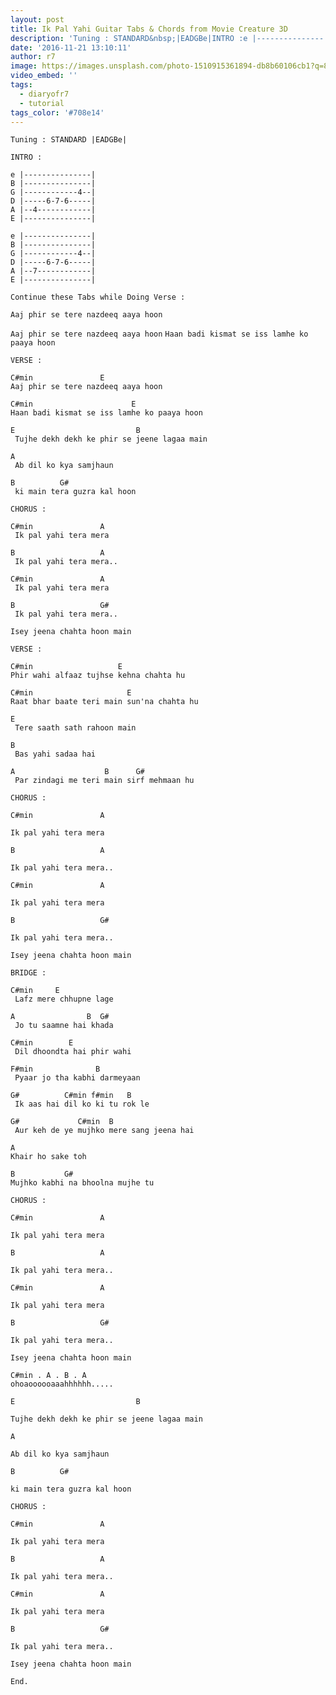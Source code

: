 ```yaml
---
layout: post
title: Ik Pal Yahi Guitar Tabs & Chords from Movie Creature 3D
description: 'Tuning : STANDARD&nbsp;|EADGBe|INTRO :e |---------------| &nbsp;B |---------------|G |------------4--|D |-----6-7-6-----|A |--4------------|E |-------...'
date: '2016-11-21 13:10:11'
author: r7
image: https://images.unsplash.com/photo-1510915361894-db8b60106cb1?q=80&w=2940&auto=format&fit=crop&ixlib=rb-4.1.0&ixid=M3wxMjA3fDB8MHxwaG90by1wYWdlfHx8fGVufDB8fHx8fA%3D%3D
video_embed: ''
tags:
  - diaryofr7
  - tutorial
tags_color: '#708e14'
---
```

```
Tuning : STANDARD |EADGBe|

INTRO :

e |---------------|  
B |---------------|
G |------------4--|
D |-----6-7-6-----|
A |--4------------|
E |---------------|

e |---------------|
B |---------------|
G |------------4--|
D |-----6-7-6-----|
A |--7------------|
E |---------------|

Continue these Tabs while Doing Verse :

Aaj phir se tere nazdeeq aaya hoon
```

`Aaj phir se tere nazdeeq aaya hoon`
`Haan badi kismat se iss lamhe ko paaya hoon`

```
VERSE :

C#min               E
Aaj phir se tere nazdeeq aaya hoon
```

```
C#min                      E
Haan badi kismat se iss lamhe ko paaya hoon
```

```
E                           B                    
 Tujhe dekh dekh ke phir se jeene lagaa main
```

```
A     
 Ab dil ko kya samjhaun
```

```
B          G#
 ki main tera guzra kal hoon
```

```
CHORUS :

C#min               A    
 Ik pal yahi tera mera
```

```
B                   A 
 Ik pal yahi tera mera..
```

```
C#min               A
 Ik pal yahi tera mera
```

```
B                   G#
 Ik pal yahi tera mera..
```

`Isey jeena chahta hoon main`

```
VERSE :

C#min                   E             
Phir wahi alfaaz tujhse kehna chahta hu
```

```
C#min                     E
Raat bhar baate teri main sun'na chahta hu
```

```
E
 Tere saath sath rahoon main
```

```
B
 Bas yahi sadaa hai
```

```
A                    B      G#
 Par zindagi me teri main sirf mehmaan hu
```

`CHORUS :`

```
C#min               A
```

```
Ik pal yahi tera mera
```

```
B                   A
```

```
Ik pal yahi tera mera..
```

`C#min               A`

```
Ik pal yahi tera mera
```

`B                   G#`

```
Ik pal yahi tera mera..
```

`Isey jeena chahta hoon main`

```
BRIDGE :

C#min     E
 Lafz mere chhupne lage
```

```
A                B  G#
 Jo tu saamne hai khada
```

```
C#min        E      
 Dil dhoondta hai phir wahi
```

```
F#min              B
 Pyaar jo tha kabhi darmeyaan
```

```
G#          C#min f#min   B
 Ik aas hai dil ko ki tu rok le
```

```
G#             C#min  B
 Aur keh de ye mujhko mere sang jeena hai
```

```
A
Khair ho sake toh
```

```
B           G#
Mujhko kabhi na bhoolna mujhe tu
```

`CHORUS :`

```
C#min               A
```

```
Ik pal yahi tera mera
```

```
B                   A
```

```
Ik pal yahi tera mera..
```

`C#min               A`

```
Ik pal yahi tera mera
```

`B                   G#`

```
Ik pal yahi tera mera..
```

```
Isey jeena chahta hoon main

C#min . A . B . A
ohoaoooooaaahhhhhh.....
```

```
E                           B
```

```
Tujhe dekh dekh ke phir se jeene lagaa main
```

```
A
```

```
Ab dil ko kya samjhaun
```

```
B          G#
```

```
ki main tera guzra kal hoon
```

`CHORUS :`

```
C#min               A
```

```
Ik pal yahi tera mera
```

```
B                   A
```

```
Ik pal yahi tera mera..
```

`C#min               A`

```
Ik pal yahi tera mera
```

`B                   G#`

```
Ik pal yahi tera mera..
```

```
Isey jeena chahta hoon main
```

`End.`
